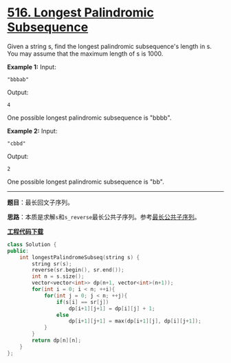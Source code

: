 # [516. Longest Palindromic Subsequence](https://leetcode.com/problems/longest-palindromic-subsequence/)

Given a string s, find the longest palindromic subsequence's length in s. You may assume that the maximum length of s is 1000.

**Example 1:**
Input:

```
"bbbab"
```

Output:

```
4
```

One possible longest palindromic subsequence is "bbbb".



**Example 2:**
Input:

```
"cbbd"
```

Output:

```
2
```

One possible longest palindromic subsequence is "bb".

-----

**题目**：最长回文子序列。

**思路**：本质是求解`s`和`s_reverse`最长公共子序列。参考[最长公共子序列](https://blog.csdn.net/grllery/article/details/88357373)。

[**工程代码下载**](https://github.com/abesft/leetcode)

```cpp
class Solution {
public:
    int longestPalindromeSubseq(string s) {
        string sr(s);
        reverse(sr.begin(), sr.end());
        int n = s.size();
        vector<vector<int>> dp(n+1, vector<int>(n+1));
        for(int i = 0; i < n; ++i){
            for(int j = 0; j < n; ++j){
                if(s[i] == sr[j])
                    dp[i+1][j+1] = dp[i][j] + 1;
                else
                    dp[i+1][j+1] = max(dp[i+1][j], dp[i][j+1]);
            }
        }
        return dp[n][n];
    }
};
```


